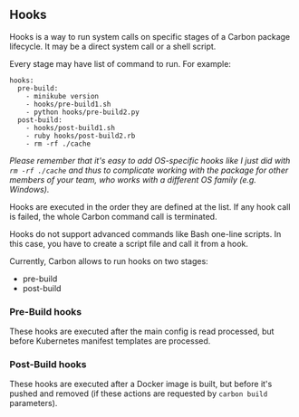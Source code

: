 ## Hooks
Hooks is a way to run system calls on specific stages of a Carbon package lifecycle. It may be a direct system call or a shell script.

Every stage may have list of command to run. For example:
```
hooks:
  pre-build:
    - minikube version
    - hooks/pre-build1.sh
    - python hooks/pre-build2.py
  post-build:
    - hooks/post-build1.sh
    - ruby hooks/post-build2.rb
    - rm -rf ./cache
```

_Please remember that it's easy to add OS-specific hooks like I just did with `rm -rf ./cache` and thus to complicate working with the package for other members of your team, who works with a different OS family (e.g. Windows)._

Hooks are executed in the order they are defined at the list. If any hook call is failed, the whole Carbon command call is terminated.

Hooks do not support advanced commands like Bash one-line scripts. In this case, you have to create a script file and call it from a hook.

Currently, Carbon allows to run hooks on two stages:
- pre-build
- post-build

### Pre-Build hooks
These hooks are executed after the main config is read processed, but before Kubernetes manifest templates are processed.

### Post-Build hooks
These hooks are executed after a Docker image is built, but before it's pushed and removed (if these actions are requested by `carbon build` parameters).
